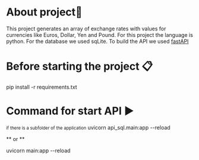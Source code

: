 # About project📝
This project generates an array of exchange rates with values for currencies like Euros, Dollar, Yen and Pound.
For this project the language is python.
For the database we used sqLite.
To build the API we used [fastAPI](https://fastapi.tiangolo.com/tutorial/sql-databases/#install-sqlalchemy)

# Before starting the project 📋
pip install -r requirements.txt

# Command for start API ▶️
<small>if there is a subfolder of the application</small>
uvicorn api_sql.main:app --reload

** or **

uvicorn main:app --reload
